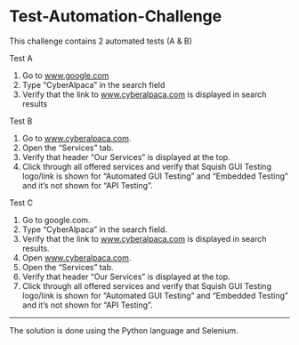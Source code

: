 # Test-Automation-Challenge
This challenge contains 2 automated tests (A &amp; B)

Test A

1. Go to www.google.com
2. Type “CyberAlpaca” in the search field
3. Verify that the link to www.cyberalpaca.com is displayed in search results

Test B
1. Go to www.cyberalpaca.com.
2. Open the “Services” tab.
3. Verify that header “Our Services” is displayed at the top.
4. Click through all offered services and verify that Squish GUI Testing logo/link is shown
for “Automated GUI Testing” and “Embedded Testing” and it’s not shown for “API
Testing”.

Test C
1. Go to google.com.
2. Type “CyberAlpaca” in the search field.
3. Verify that the link to www.cyberalpaca.com is displayed in search results.
4. Open www.cyberalpaca.com.
5. Open the “Services” tab.
6. Verify that header “Our Services” is displayed at the top.
7. Click through all offered services and verify that Squish GUI Testing logo/link is shown
for “Automated GUI Testing” and “Embedded Testing” and it’s not shown for “API
Testing”.

------------------------------------------------------------------------------------------------
The solution is done using the Python language and Selenium.
